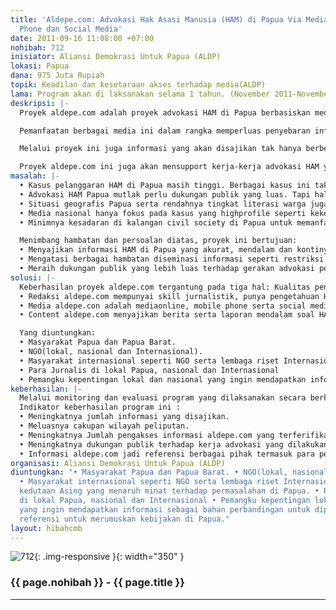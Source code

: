 ```yaml
---
title: 'Aldepe.com: Advokasi Hak Asasi Manusia (HAM) di Papua Via Media Online, Mobile
  Phone dan Social Media'
date: 2011-09-16 11:08:00 +07:00
nohibah: 712
inisiator: Aliansi Demokrasi Untuk Papua (ALDP)
lokasi: Papua
dana: 975 Juta Rupiah
topik: Keadilan dan kesetaraan akses terhadap media(ALDP)
lama: Program akan di laksanakan selama 1 tahun. (November 2011-November 2012)
deskripsi: |-
  Proyek aldepe.com adalah proyek advokasi HAM di Papua berbasiskan media. HAM yang dimaksud bukan hanya hak sipil dan politik (sipol) saja, tapi juga juga hak ekonomi,sosial dan budaya (ecosob) seperti pengelolaan SDA (Sumber Daya Alam), pendidikan, ekonomi dan kesehatan. Sementara, media yang dimaksud adalah media online, mobile phone dan social media seperti twitter, facebook dan lain-lain. Proyek ini menyempurnakan media advokasi ALDP sebelumnya yaitu www.aldepe.com yang saat ini masih berbasiskan media online.

  Pemanfaatan berbagai media ini dalam rangka memperluas penyebaran informasi yang tujuan akhirnya memperluas dukungan publik terhadap proses advokasi HAM di Papua. Selain itu pemanfaatan berbagai media ini juga bisa jadi solusi atas berbagai hambatan proses diseminasi informasi di Papua seperti hambatan geografis serta pembatasan informasi di Papua yang selama ini masih dilakukan pemerintah.

  Melalui proyek ini juga informasi yang akan disajikan tak hanya berbentuk teks tapi juga images dan video. Selain untuk memperkuat pengaruh sebuah pesan, images dan video diharapkan juga bisa jadi solusi atas tingkat literasi warga Papua yang masih rendah serta persoalan belum akrabnya sebagian warga Papua dengan teknologi informasi.

  Proyek aldepe.com ini juga akan mensupport kerja-kerja advokasi HAM yang dilakukan ALDP serta NGO lainnya di Papua.
masalah: |-
  • Kasus pelanggaran HAM di Papua masih tinggi. Berbagai kasus ini tak pernah tuntas diselesaikan pemerintah. Padahal penyelesaian kasus HAM jadi salahsatu solusi menciptakan Papua Tanah Damai.
  • Advokasi HAM Papua mutlak perlu dukungan publik yang luas. Tapi hal ini sulit diraih, karena pemerintah melakukan restriksi informasi. Misalnya, media asing dilarang melakukan kerja jurnalistik. Halaman-halaman koran lokal dibeli pemerintah sehingga informasi dimonopoli.
  • Situasi geografis Papua serta rendahnya tingkat literasi warga juga jadi hambatan lain bagi proses diseminasi informasi.
  • Media nasional hanya fokus pada kasus yang highprofile seperti kekerasan aparat keamanan. Itu pun pemberitaannya kerap tak kontinyu. Sementara berita soal hak Ecosob seperti pengelolaan sumber daya alam, pendidikan, ekonomi dan kesehatan terabaikan karena dianggap tak punya news value yang tinggi.
  • Minimnya kesadaran di kalangan civil society di Papua untuk memanfaatkan media sebagai sarana advokasi. Dari sekitar 184 LSM di Papua hanya 15 lembaga yang memiliki website. Itupun kebanyakan informasinya tak update dan hanya copy paste dari media umum.

  Menimbang hambatan dan persoalan diatas, proyek ini bertujuan:
  • Menyajikan informasi HAM di Papua yang akurat, mendalam dan kontinyu sehingga bisa dimanfaatkan buat kepentingan advokasi.
  • Mengatasi berbagai hambatan diseminasi informasi seperti restriksi informasi, faktor geografis serta rendahnya tingkat literasi warga.
  • Meraih dukungan publik yang lebih luas terhadap gerakan advokasi pelanggaran HAM di Papua.
solusi: |-
  Keberhasilan proyek aldepe.com tergantung pada tiga hal: Kualitas pengelola, pilihan jenis media serta content media. Karenanya:
  • Redaksi aldepe.com mempunyai skill jurnalistik, punya pengetahuan HAM serta faham teknologi.
  • Media aldepe.con adalah mediaonline, mobile phone serta social media. Informasi yang disajikan berbentuk teks, images dan video. Format images serta videonya dipilih yang mudah diakses mobile phone. Hal-hal tadi bertujuan untuk mengatasi berbagai halangan yang telah disebut sebelumnya. Contohnya warga di daerah terpencil yang tak punya akses internet bisa tetap mendapatkan berita melalui mobile phone. Bagi warga yang tingkat literasinya rendah bisa tetap mendapatkan informasi berupa images dan video. Sebagian informasi di aldepe.com, baik di website maupun sosial media, juga akan diterjemahkan kedalam bahasa Inggris sehingga bisa menjangkau audince masyarakat internasional.
  • Content aldepe.com menyajikan berita serta laporan mendalam soal HAM bidang sipol dan ecosob. Selain itu, kerja advokasi HAM yang dilakukan civil society di Papua akan diinformasikan secara kontinyu. Updating informasi akan dilakukan secara berkala. Seluruh informasi berbentuk teks dan images diupdate setiap hari. Sementara video diupdate setiap minggu. Untuk menjaga kualitas content sebelum peliputan dan sesudah peliputan selalu diadakan diskusi untuk memastikan keakuratan informasi serta informasi yang disajikan punya prespektif HAM yang benar.

  Yang diuntungkan:
  • Masyarakat Papua dan Papua Barat.
  • NGO(lokal, nasional dan Internasional).
  • Masyarakat internasional seperti NGO serta lembaga riset Internasional dan pihak kedutaan Asing yang menaruh minat terhadap permasalahan di Papua.
  • Para Jurnalis di lokal Papua, nasional dan Internasional
  • Pemangku kepentingan lokal dan nasional yang ingin mendapatkan informasi sebagai bahan perbandingan untuk dipergunakan sebagai referensi untuk merumuskan kebijakan di Papua.
keberhasilan: |-
  Melalui monitoring dan evaluasi program yang dilaksanakan secara berkala dengan melibatkan internal staf dan stakeholder lainnya dalam hal ini jaringan/mitra kerja ALDP. Untuk proses monitoring akan dilaksanakan setiap awal bulan melalui rapat dengan tujuan adanya perbaikan dan pengayaan terutama mengenai prioritas dan isi berita, cara pemberitaan dan tampilannya. Untuk evaluasi akan dilaksanakan setiap 3 bulan sekali untuk membahas content, tampilan dan kinerja staf, output program dan dampak program serta rencana keberlanjutan.
  Indikator keberhasilan program ini :
  • Meningkatnya jumlah informasi yang disajikan.
  • Meluasnya cakupan wilayah peliputan.
  • Meningkatnya Jumlah pengakses informasi aldepe.com yang terferifikasi melalui alexa.com.
  • Meningkatnya dukungan publik terhadap kerja advokasi yang dilakukan ALDP dan NGO lainnya.
  • Informasi aldepe.com jadi referensi berbagai pihak termasuk para pemangku kepentingan lokal dan nasional dalam merumuskan kebijakan.
organisasi: Aliansi Demokrasi Untuk Papua (ALDP)
diuntungkan: "• Masyarakat Papua dan Papua Barat. • NGO(lokal, nasional dan Internasional).
  • Masyarakat internasional seperti NGO serta lembaga riset Internasional dan pihak
  kedutaan Asing yang menaruh minat terhadap permasalahan di Papua. • Para Jurnalis
  di lokal Papua, nasional dan Internasional • Pemangku kepentingan lokal dan nasional
  yang ingin mendapatkan informasi sebagai bahan perbandingan untuk dipergunakan sebagai
  referensi untuk merumuskan kebijakan di Papua."
layout: hibahcmb
---
```


![712](/static/img/hibahcmb/712.png){: .img-responsive }{: width="350" }

### {{ page.nohibah }} - {{ page.title }}

---
